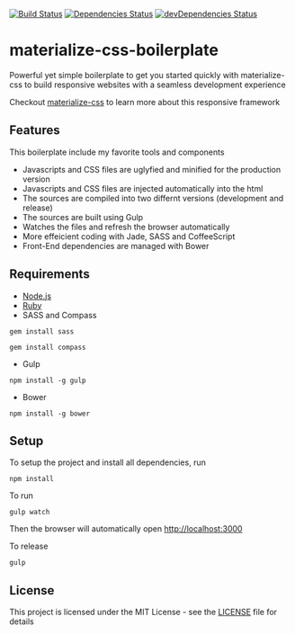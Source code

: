 [![Build Status](https://travis-ci.org/faalsh/materialize-css-boilerplate.svg?branch=master)](https://travis-ci.org/faalsh/materialize-css-boilerplate) [![Dependencies Status](https://david-dm.org/faalsh/materialize-css-boilerplate.svg)](https://david-dm.org/faalsh/materialize-css-boilerplate.svg
) [![devDependencies Status](https://david-dm.org/faalsh/materialize-css-boilerplate/dev-status.svg)](https://david-dm.org/faalsh/materialize-css-boilerplate?type=dev)

# materialize-css-boilerplate
Powerful yet simple boilerplate to get you started quickly with materialize-css to build responsive websites with a seamless development experience

Checkout [materialize-css](http://http://materializecss.com) to learn more about this responsive framework

## Features

This boilerplate include my favorite tools and components

* Javascripts and CSS files are uglyfied and minified for the production version
* Javascripts and CSS files are injected automatically into the html
* The sources are compiled into two differnt versions (development and release)
* The sources are built using Gulp
* Watches the files and refresh the browser automatically
* More effeicient coding with Jade, SASS and CoffeeScript
* Front-End dependencies are managed with Bower


## Requirements

* [Node.js](https://nodejs.org/)
* [Ruby](https://www.ruby-lang.org/en/documentation/installation/)
* SASS and Compass
```
gem install sass
```
```
gem install compass
```

* Gulp
```
npm install -g gulp
```

* Bower
```
npm install -g bower
```

## Setup

To setup the project and install all dependencies, run 

```
npm install 
```

To run 

```
gulp watch
```

Then the browser will automatically open [http://localhost:3000](http://localhost:3000)

To release 

```
gulp
```

## License

This project is licensed under the MIT License - see the [LICENSE](LICENSE) file for details
